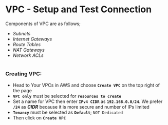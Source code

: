 # VPC - Setup and Test Connection

Components of VPC are as follows;
- *Subnets*
- *Internet Gateways*
- *Route Tables*
- *NAT Gateways*
- *Network ACLs*
  
# <h3>Creating VPC:
- Head to Your VPCs in AWS and choose **`Create VPC`** on the top right of the page
- **`VPC only`** must be selected for **`resources to create`**
- Set a name for VPC then enter **`IPv4 CIDR`** as **`192.168.0.0/24`**. We prefer **`/24`** as **_CIDR_** because it is more secure and number of IPs limited
- **`Tenancy`** must be selected as **`Default`**; `NOT Dedicated`
- Then click on **`Create VPC`**